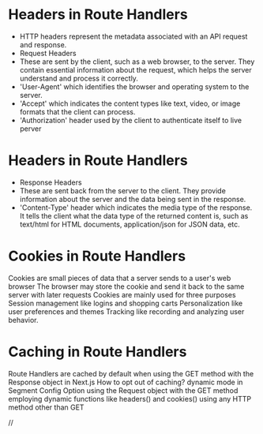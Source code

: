 # Headers in Route Handlers

* HTTP headers represent the metadata associated with an API request and response.
* Request Headers
* These are sent by the client, such as a web browser, to the server. They contain essential information about the request, which helps the server understand and process it correctly.
* 'User-Agent' which identifies the browser and operating system to the server.
* 'Accept' which indicates the content types like text, video, or image formats that the client can process.
* 'Authorization' header used by the client to authenticate itself to live perver


# Headers in Route Handlers

* Response Headers
* These are sent back from the server to the client. They provide information about the server and the data being sent in the response.
* 'Content-Type' header which indicates the media type of the response. It tells the client what the data type of the returned content is, such as text/html for HTML documents, application/json for JSON data, etc.


# Cookies in Route Handlers
Cookies are small pieces of data that a server sends to a user's web browser
The browser may store the cookie and send it back to the same server with later requests
Cookies are mainly used for three purposes
Session management like logins and shopping carts
Personalization like user preferences and themes
Tracking like recording and analyzing user behavior.


# Caching in Route Handlers

Route Handlers are cached by default when using the GET method with the Response object in Next.js
How to opt out of caching?
dynamic mode in Segment Config Option
using the Request object with the GET method
employing dynamic functions like headers() and cookies()
using any HTTP method other than GET


//
